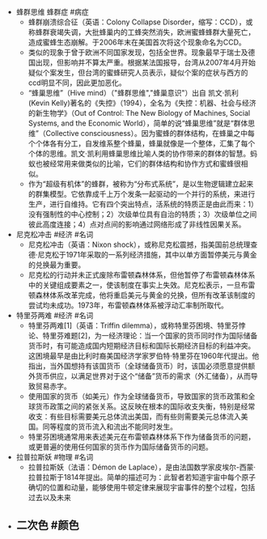 - 蜂群思维  蜂群症 #病症
	- 蜂群崩溃综合征（英语：Colony Collapse Disorder，缩写：CCD），或称蜂群衰竭失调，大批蜂巢内的工蜂突然消失，欧洲蜜蜂蜂群大量死亡，造成蜜蜂生态崩解。于2006年末在美国首次将这个现象命名为CCD。
	- 类似的现象于曾于欧洲不同国家发现，包括全世界。现象最早于瑞士及德国出现，但影响并不算太严重。根据某法国报导，台湾从2007年4月开始疑似个案发生，但台湾的蜜蜂研究人员表示，疑似个案的症状与西方的ccd明显不同，因此更加恶化。
	- “蜂巢思维”（Hive mind）（"蜂群思维","蜂巢意识"）出自 凯文·凯利(Kevin Kelly)著名的《失控》（1994），全名为《失控：机器、社会与经济的新生物学》（Out of Control: The New Biology of Machines, Social Systems, and the Economic World），简单的说“蜂巢思维”就是“群体思维”（Collective consciousness）。因为蜜蜂的群体结构，在蜂巢之中每个个体各有分工，自发维系整个蜂巢，蜂巢就像是一个整体，汇集了每个个体的思维。凯文·凯利用蜂巢思维比喻人类的协作带来的群体的智慧。蚂蚁也被经常用来做类似的比喻，它们的群体结构和协作方式和蜜蜂很相似。
	- 作为“超级有机体”的蜂群，被称为“分布式系统”，是以生物逻辑建立起来的群集模型。它依靠成千上万个发条一起驱动的一个并行的系统，来进行生产，进行自维持。它有四个突出特点，活系统的特质正是由此而来：1）没有强制性的中心控制；2）次级单位具有自治的特质；3）次级单位之间彼此高度连接；4）点对点间的影响通过网络形成了非线性因果关系。
- 尼克松冲击 #经济 #名词
	- 尼克松冲击（英语：Nixon shock），或称尼克松震撼，指美国前总统理查德·尼克松于1971年采取的一系列经济措施，其中以单方面暂停美元与黄金的兑换最为重要。
	- 尼克松的行动并未正式废除布雷顿森林体系，但他暂停了布雷顿森林体系中的关键组成要素之一，使该制度在事实上失效。尼克松表示，一旦布雷顿森林体系改革完成，他将重启美元与黄金的兑换，但所有改革该制度的尝试均未成功。1973年，布雷顿森林体系被浮动汇率制所取代。
- 特里芬两难 #经济 #名词
	- 特里芬两难[1]（英语：Triffin dilemma），或称特里芬困境、特里芬悖论、特里芬难题[2]，为一经济理论：当一个国家的货币同时作为国际储备货币时，有可能造成国内短期经济目标和国际长期经济目标的利益冲突。这困境最早是由比利时裔美国经济学家罗伯特·特里芬在1960年代提出。他指出，当外国想持有该国货币（全球储备货币）时，该国必须愿意提供额外货币供应，以满足世界对于这个“储备”货币的需求（外汇储备），从而导致贸易赤字。
	- 使用国家的货币（如美元）作为全球储备货币，导致国家的货币政策和全球货币政策之间的紧张关系。这反映在根本的国际收支失衡，特别是经常收支：有些目标需要美元总体流出美国，而有些则需要美元总体流入美国。同等程度的货币流入和流出不能同时发生。
	- 特里芬困境通常用来表述美元在布雷顿森林体系下作为储备货币的问题，或更普遍的使用任何国家的货币作为国际储备货币的问题。
- 拉普拉斯妖 #物理 #名词
	- 拉普拉斯妖（法语：Démon de Laplace），是由法国数学家皮埃尔-西蒙·拉普拉斯于1814年提出。简单的描述可为：此智者若知道宇宙中每个原子确切的位置和动量，能够使用牛顿定律来展现宇宙事件的整个过程，包括过去以及未来
- 二次色 #颜色
	-